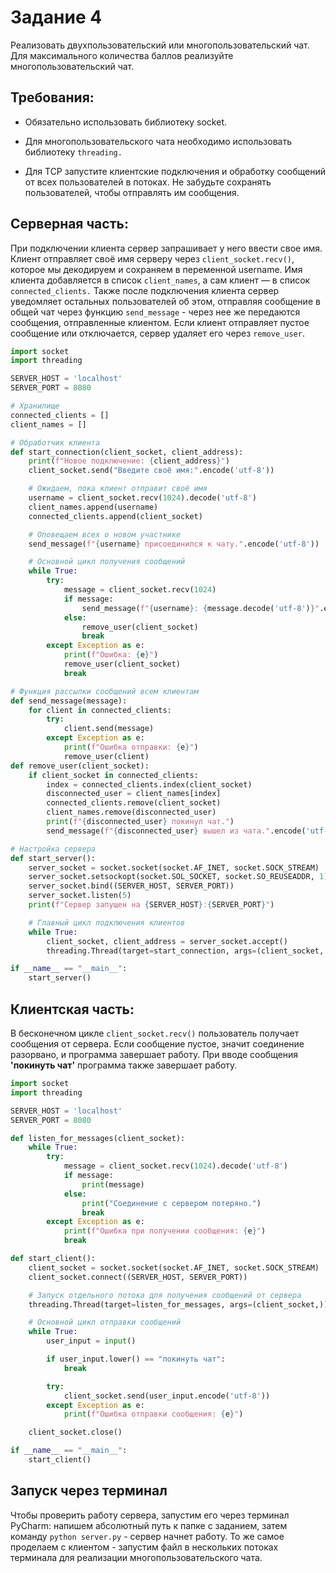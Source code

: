 # **Задание 4**
Реализовать двухпользовательский или многопользовательский чат. Для максимального количества баллов реализуйте многопользовательский чат.

## **Требования:**
- Обязательно использовать библиотеку socket.

- Для многопользовательского чата необходимо использовать библиотеку `threading.`

- Для TCP запустите клиентские подключения и обработку сообщений от всех пользователей в потоках. Не забудьте сохранять пользователей, чтобы отправлять им сообщения.

## **Серверная часть:**
При подключении клиента сервер запрашивает у него ввести свое имя. Клиент отправляет своё имя серверу через `client_socket.recv()`, которое мы декодируем и сохраняем в переменной username.
Имя клиента добавляется в список `client_names`, а сам клиент — в список `connected_clients.` Также после подключения клиента сервер уведомляет остальных пользователей об этом, отправляя сообщение в общей чат через функцию `send_message` - через нее же передаются сообщения, отправленные клиентом. Если клиент отправляет пустое сообщение или отключается, сервер удаляет его через `remove_user`.

```python
import socket
import threading

SERVER_HOST = 'localhost'
SERVER_PORT = 8080

# Хранилище
connected_clients = []
client_names = []

# Обработчик клиента
def start_connection(client_socket, client_address):
    print(f"Новое подключение: {client_address}")
    client_socket.send("Введите своё имя:".encode('utf-8'))

    # Ожидаем, пока клиент отправит своё имя
    username = client_socket.recv(1024).decode('utf-8')
    client_names.append(username)
    connected_clients.append(client_socket)

    # Оповещаем всех о новом участнике
    send_message(f"{username} присоединился к чату.".encode('utf-8'))

    # Основной цикл получения сообщений
    while True:
        try:
            message = client_socket.recv(1024)
            if message:
                send_message(f"{username}: {message.decode('utf-8')}".encode('utf-8'))
            else:
                remove_user(client_socket)
                break
        except Exception as e:
            print(f"Ошибка: {e}")
            remove_user(client_socket)
            break

# Функция рассылки сообщений всем клиентам
def send_message(message):
    for client in connected_clients:
        try:
            client.send(message)
        except Exception as e:
            print(f"Ошибка отправки: {e}")
            remove_user(client)
def remove_user(client_socket):
    if client_socket in connected_clients:
        index = connected_clients.index(client_socket)
        disconnected_user = client_names[index]
        connected_clients.remove(client_socket)
        client_names.remove(disconnected_user)
        print(f"{disconnected_user} покинул чат.")
        send_message(f"{disconnected_user} вышел из чата.".encode('utf-8'))

# Настройка сервера
def start_server():
    server_socket = socket.socket(socket.AF_INET, socket.SOCK_STREAM)
    server_socket.setsockopt(socket.SOL_SOCKET, socket.SO_REUSEADDR, 1)
    server_socket.bind((SERVER_HOST, SERVER_PORT))
    server_socket.listen(5)
    print(f"Сервер запущен на {SERVER_HOST}:{SERVER_PORT}")

    # Главный цикл подключения клиентов
    while True:
        client_socket, client_address = server_socket.accept()
        threading.Thread(target=start_connection, args=(client_socket, client_address)).start()

if __name__ == "__main__":
    start_server()
```
## **Клиентская часть:**
В бесконечном цикле `client_socket.recv()` пользователь получает сообщения от сервера. Если сообщение пустое, значит соединение разорвано, и программа завершает работу. При вводе сообщения **'покинуть чат'** программа также завершает работу. 

```python
import socket
import threading

SERVER_HOST = 'localhost'
SERVER_PORT = 8080

def listen_for_messages(client_socket):
    while True:
        try:
            message = client_socket.recv(1024).decode('utf-8')
            if message:
                print(message)
            else:
                print("Соединение с сервером потеряно.")
                break
        except Exception as e:
            print(f"Ошибка при получении сообщения: {e}")
            break

def start_client():
    client_socket = socket.socket(socket.AF_INET, socket.SOCK_STREAM)
    client_socket.connect((SERVER_HOST, SERVER_PORT))

    # Запуск отдельного потока для получения сообщений от сервера
    threading.Thread(target=listen_for_messages, args=(client_socket,)).start()

    # Основной цикл отправки сообщений
    while True:
        user_input = input()

        if user_input.lower() == "покинуть чат":
            break

        try:
            client_socket.send(user_input.encode('utf-8'))
        except Exception as e:
            print(f"Ошибка отправки сообщения: {e}")

    client_socket.close()

if __name__ == "__main__":
    start_client()
```
## **Запуск через терминал**
Чтобы проверить работу сервера, запустим его через терминал PyCharm: напишем абсолютный путь к папке с заданием, затем команду `python server.py` - сервер начнет работу. То же самое проделаем с клиентом - запустим файл в нескольких потоках терминала для реализации многопользовательского чата. 
